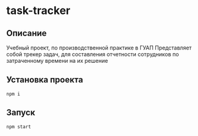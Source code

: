 # task-tracker
## Описание
Учебный проект, по производственной практике в ГУАП
Представляет собой трекер задач, для составления отчетности сотрудников по затраченному времени на их решение

## Установка проекта
`npm i`

## Запуск
`npm start`